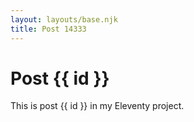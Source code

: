 ```yaml
---
layout: layouts/base.njk
title: Post 14333
---
```


# Post {{ id }}

This is post {{ id }} in my Eleventy project.
